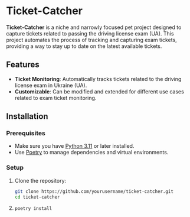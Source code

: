 # Ticket-Catcher

**Ticket-Catcher** is a niche and narrowly focused pet project designed to capture tickets related to passing the driving license exam (UA). This project automates the process of tracking and capturing exam tickets, providing a way to stay up to date on the latest available tickets.

## Features
- **Ticket Monitoring**: Automatically tracks tickets related to the driving license exam in Ukraine (UA).
- **Customizable**: Can be modified and extended for different use cases related to exam ticket monitoring.

## Installation

### Prerequisites
- Make sure you have [Python 3.11](https://www.python.org/downloads/release/python-3110/) or later installed.
- Use [Poetry](https://python-poetry.org/docs/#installation) to manage dependencies and virtual environments.

### Setup

1. Clone the repository:

   ```bash
   git clone https://github.com/yourusername/ticket-catcher.git
   cd ticket-catcher
2. ```bash
   poetry install
